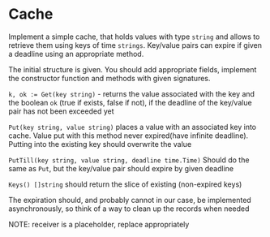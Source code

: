 # Cache

Implement a simple cache, that holds values with type `string` and allows to retrieve them using keys of time `strings`. Key/value pairs can expire if given a deadline using an appropriate method. 

The initial structure is given. You should add appropriate fields, implement the constructor function and methods with given signatures. 

`k, ok := Get(key string)` - returns the value associated with the key and the boolean `ok` (true if exists, false if not), if the deadline of the key/value pair has not been exceeded yet


`Put(key string, value string)` places a value with an associated key into cache. Value put with this method never expired(have infinite deadline). Putting into the existing key should overwrite the value

`PutTill(key string, value string, deadline time.Time)`
Should do the same as `Put`, but the key/value pair should expire by given deadline

`Keys() []string` should return the slice of existing (non-expired keys)

The expiration should, and probably cannot in our case, be implemented asynchronously, so think of a way to clean up the records when needed

NOTE: receiver is a placeholder, replace appropriately


